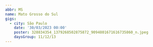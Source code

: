 ```yaml
---
abbr: MS
name: Mato Grosso do Sul
gigs:
  - city: São Paulo
    date: '30/03/2023 00:00'
    poster: 328834354_1379268502875872_9094801671616735860_n.jpeg
    daysGroup: 11/12/13
---
```


